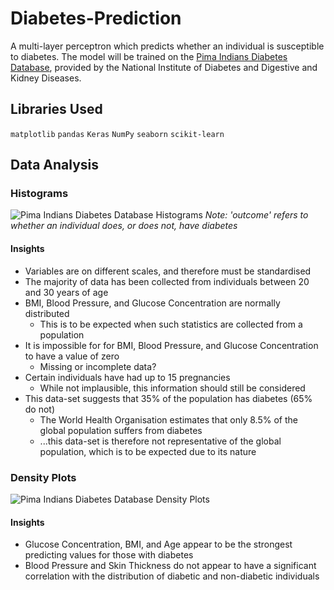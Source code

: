 # Diabetes-Prediction
A multi-layer perceptron which predicts whether an individual is susceptible to diabetes. The model will be trained on the [Pima Indians Diabetes Database](https://www.kaggle.com/uciml/pima-indians-diabetes-database), provided by the National Institute of Diabetes and Digestive and Kidney Diseases.

## Libraries Used
```matplotlib```
```pandas```
```Keras```
```NumPy```
```seaborn```
```scikit-learn```

## Data Analysis
### Histograms
![Pima Indians Diabetes Database Histograms](https://i.imgur.com/8EtFIWH.png)
*Note: 'outcome' refers to whether an individual does, or does not, have diabetes*

#### Insights
* Variables are on different scales, and therefore must be standardised
* The majority of data has been collected from individuals between 20 and 30 years of age
* BMI, Blood Pressure, and Glucose Concentration are normally distributed
  * This is to be expected when such statistics are collected from a population
* It is impossible for for BMI, Blood Pressure, and Glucose Concentration to have a value of zero
  * Missing or incomplete data?
* Certain individuals have had up to 15 pregnancies
  * While not implausible, this information should still be considered
* This data-set suggests that 35% of the population has diabetes (65% do not)
  * The World Health Organisation estimates that only 8.5% of the global population suffers from diabetes
  * ...this data-set is therefore not representative of the global population, which is to be expected due to its nature

### Density Plots
![Pima Indians Diabetes Database Density Plots](https://i.imgur.com/KxzKKTu.png)

#### Insights
* Glucose Concentration, BMI, and Age appear to be the strongest predicting values for those with diabetes
* Blood Pressure and Skin Thickness do not appear to have a significant correlation with the distribution of diabetic and non-diabetic individuals
